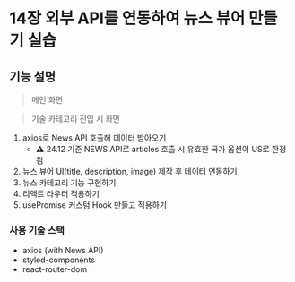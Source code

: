 # 14장 외부 API를 연동하여 뉴스 뷰어 만들기 실습

## 기능 설명

> 메인 화면

> 기술 카테고리 진입 시 화면

1. axios로 News API 호출해 데이터 받아오기
   - ⚠️ 24.12 기준 NEWS API로 articles 호출 시 유효한 국가 옵션이 US로 한정됨
2. 뉴스 뷰어 UI(title, description, image) 제작 후 데이터 연동하기
3. 뉴스 카테고리 기능 구현하기
4. 리액트 라우터 적용하기
5. usePromise 커스텀 Hook 만들고 적용하기

### 사용 기술 스택

- axios (with News API)
- styled-components
- react-router-dom
